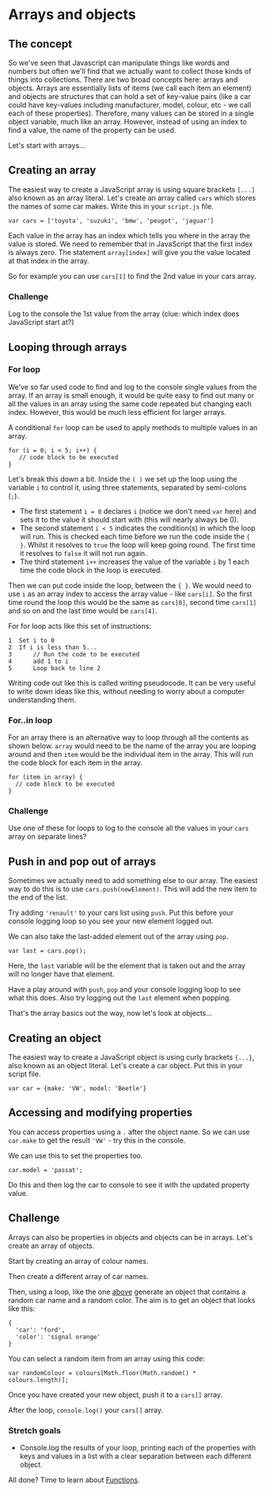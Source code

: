 # Arrays and objects

## The concept

So we've seen that Javascript can manipulate things like words and numbers but often we'll find that we actually want to collect those kinds of things into collections. There are two broad concepts here: arrays and objects. Arrays are essentially lists of items (we call each item an element) and objects are structures that can hold a set of key-value pairs (like a car could have key-values including manufacturer, model, colour, etc - we call each of these properties). Therefore, many values can be stored in a single object variable, much like an array. However, instead of using an index to find a value, the name of the property can be used.

Let's start with arrays...

## Creating an array

The easiest way to create a JavaScript array is using square brackets `[...]` also known as an array literal. Let's create an array called `cars` which stores the names of some car makes. Write this in your `script.js` file.

```JS
var cars = ['toyota', 'suzuki', 'bmw', 'peugot', 'jaguar']
```

Each value in the array has an index which tells you where in the array the value is stored. We need to remember that in JavaScript that the first index is always zero. The statement `array[index]` will give you the value located at that index in the array.

So for example you can use `cars[1]` to find the 2nd value in your cars array.

### Challenge

Log to the console the 1st value from the array (clue: which index does JavaScript start at?)

## Looping through arrays

### For loop

We’ve so far used code to find and log to the console single values from the array. If an array is small enough, it would be quite easy to find out many or all the values in an array using the same code repeated but changing each index. However, this would be much less efficient for larger arrays.

A conditional `for` loop can be used to apply methods to multiple values in an array.

```JS
for (i = 0; i < 5; i++) {
   // code block to be executed
}
```

Let's break this down a bit. Inside the `( )` we set up the loop using the variable `i` to control it, using three statements, separated by semi-colons (`;`).

* The first statement `i = 0` declares `i` (notice we don't need `var` here) and sets it to the value it should start with (this will nearly always be 0).
* The second statement `i < 5` indicates the condition(s) in which the loop will run. This is checked each time before we run the code inside the `{ }`. Whilst it resolves to `true` the loop will keep going round. The first time it resolves to `false` it will not run again.
* The third statement `i++` increases the value of the variable `i` by 1 each time the code block in the loop is executed.

Then we can put code inside the loop, between the `{ }`. We would need to use `i` as an array index to access the array value - like `cars[i]`. So the first time round the loop this would be the same as `cars[0]`, second time `cars[1]` and so on and the last time would be `cars[4]`.

For for loop acts like this set of instructions:
```
1  Set i to 0
2  If i is less than 5...
3      // Run the code to be executed
4      add 1 to i
5      Loop back to line 2
```

Writing code out like this is called writing pseudocode. It can be very useful to write down ideas like this, without needing to worry about a computer understanding them. 


### For..in loop

For an array there is an alternative way to loop through all the contents as shown below. `array` would need to be the name of the array you are looping around and then `item` would be the individual item in the array. This will run the code block for each item in the array. 

```JS
for (item in array) {
  // code block to be executed
}
```

### Challenge

Use one of these for loops to log to the console all the values in your `cars` array on separate lines?

## Push in and pop out of arrays

Sometimes we actually need to add something else to our array. The easiest way to do this is to use `cars.push(newElement)`. This will add the new item to the end of the list.

Try adding `'renault'` to your cars list using `push`. Put this before your console logging loop so you see your new element logged out.

We can also take the last-added element out of the array using `pop`.

```JS
var last = cars.pop();
```

Here, the `last` variable will be the element that is taken out and the array will no longer have that element.

Have a play around with `push`, `pop` and your console logging loop to see what this does. Also try logging out the `last` element when popping.

That's the array basics out the way, now let's look at objects...

## Creating an object

The easiest way to create a JavaScript object is using curly brackets `{...}`, also known as an object literal. Let's create a car object. Put this in your script file.

```JS
var car = {make: 'VW', model: 'Beetle'}
```

## Accessing and modifying properties

You can access properties using a `.` after the object name. So we can use `car.make` to get the result `'VW'` - try this in the console.

We can use this to set the properties too.

```JS
car.model = 'passat';
```

Do this and then log the car to console to see it with the updated property value.

## Challenge

Arrays can also be properties in objects and objects can be in arrays. Let's create an array of objects.

Start by creating an array of colour names.

Then create a different array of car names.

Then, using a loop, like the one [above](#for%20loop) generate an object that contains a random car name and a random color. The aim is to get an object that looks like this:

```JS
{
  'car': 'ford',
  'color': 'signal orange'
}
```

You can select a random item from an array using this code:

```JS
var randomColour = colours[Math.floor(Math.random() * colours.length)];
```

Once you have created your new object, push it to a `cars[]` array.

After the loop, `console.log()` your `cars[]` array.

### Stretch goals

- Console.log the results of your loop, printing each of the properties with keys and values in a list with a clear separation between each different object.

All done? Time to learn about [Functions](05-functions.md).
